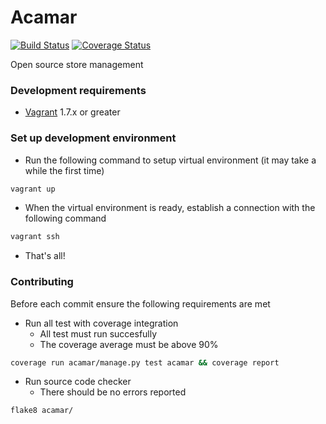 Acamar
===========
[![Build Status](https://travis-ci.org/DojoGeek/Acamar.svg?branch=master)](https://travis-ci.org/DojoGeek/Acamar)
[![Coverage Status](https://coveralls.io/repos/DojoGeek/Acamar/badge.svg?branch=master)](https://coveralls.io/r/DojoGeek/Acamar?branch=master)

Open source store management

### Development requirements

* [Vagrant](https://www.vagrantup.com/downloads.html) 1.7.x or greater

### Set up development environment

* Run the following command to setup virtual environment (it may take a while the first time)

```sh
vagrant up
```

* When the virtual environment is ready, establish a connection with the following command

```sh
vagrant ssh
```

* That's all!

### Contributing

Before each commit ensure the following requirements are met

* Run all test with coverage integration
  * All test must run succesfully
  * The coverage average must be above 90%

```sh
coverage run acamar/manage.py test acamar && coverage report
```

* Run source code checker
  * There should be no errors reported

```sh
flake8 acamar/
```

